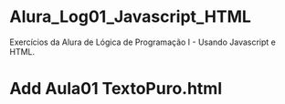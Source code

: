 # Alura_Log01_Javascript_HTML
Exercícios da Alura de Lógica de Programação I - Usando Javascript e HTML.
# Add Aula01 TextoPuro.html
